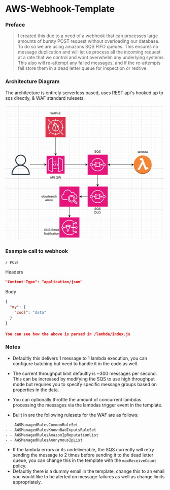 # AWS-Webhook-Template

### Preface

> I created this due to a need of a webhook that can processes large amounts of bursty POST request without overloading our database. To do so we are using amazons SQS FIFO queues. This ensures no message duplication and will let us process all the incoming request at a rate that we control and wont overwhelm any underlying systems. This also will re-attempt any failed messages, and if the re-attempts fail store them in a dead letter queue for inspection or redrive.

### Architecture Diagram

The architecture is entirely serverless based, uses REST api's hooked up to sqs directly, & WAF standard rulesets.

<img src="./assets/diagram.png" alt="Architecture Diagram" width="500"/>

### Example call to webhook

`/ POST`

Headers

```json
"Content-Type": "application/json"
```

Body

```json
{
  "my": {
    "cool": "data"
  }
}

You can see how the above is parsed in /lambda/index.js
```

### Notes

- Defaultly this delivers 1 message to 1 lambda execution, you can configure batching but need to handle it in the code as well.

- The current throughput limit defaultly is ~300 messages per second. This can be increased by modifying the SQS to use high throughput mode but requires you to specify specific message groups based on properties in the data.

- You can optionally throttle the amount of concurrent lambdas processing the messages via the lambdas trigger event in the template.

- Built in are the following rulesets for the WAF are as follows:

```
- - AWSManagedRulesCommonRuleSet
- - AWSManagedRulesKnownBadInputsRuleSet
- - AWSManagedRulesAmazonIpReputationList
- - AWSManagedRulesAnonymousIpList
```

- If the lambda errors or its undeliverable, the SQS currently will retry sending the message to 2 times before sending it to the dead letter queue, you can change this in the template with the `maxReceiveCount` policy.
- Defaultly there is a dummy email in the template, change this to an email you would like to be alerted on message failures as well as change limits appropriately.
